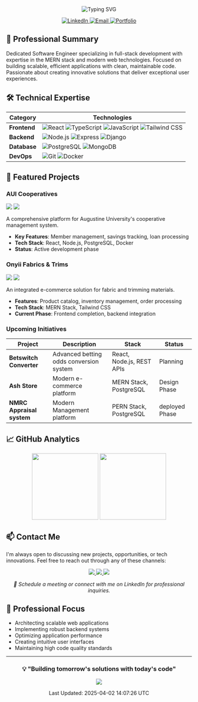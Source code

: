 <div align="center">
   <img src="https://readme-typing-svg.herokuapp.com?font=Fira+Code&weight=500&size=30&pause=1000&color=DEB587&center=true&vCenter=true&width=435&lines=Charles+Ukachi;Software+Engineer;Full-Stack+Developer" alt="Typing SVG" />
 </div>
 
 <p align="center">
   <a href="https://www.linkedin.com/in/chuka-ukachi-70b525262">
     <img src="https://img.shields.io/badge/-LinkedIn-0077B5?style=for-the-badge&logo=linkedin&logoColor=white" alt="LinkedIn"/>
   </a>
   <a href="mailto:ukcharlies@gmail.com">
     <img src="https://img.shields.io/badge/-Email-D14836?style=for-the-badge&logo=gmail&logoColor=white" alt="Email"/>
   </a>
   <a href="http://ukcharlies.github.io/personal-portfolio/">
     <img src="https://img.shields.io/badge/-Portfolio-000000?style=for-the-badge&logo=About.me&logoColor=white" alt="Portfolio"/>
   </a>
 </p>
 
 ## 💼 Professional Summary
 
 Dedicated Software Engineer specializing in full-stack development with expertise in the MERN stack and modern web technologies. Focused on building scalable, efficient applications with clean, maintainable code. Passionate about creating innovative solutions that deliver exceptional user experiences.
 
 ## 🛠️ Technical Expertise
 
 <div align="center">
 
 | Category | Technologies |
 |----------|-------------|
 | **Frontend** | ![React](https://img.shields.io/badge/React-20232A?style=flat&logo=react&logoColor=61DAFB) ![TypeScript](https://img.shields.io/badge/TypeScript-007ACC?style=flat&logo=typescript&logoColor=white) ![JavaScript](https://img.shields.io/badge/JavaScript-F7DF1E?style=flat&logo=javascript&logoColor=black) ![Tailwind CSS](https://img.shields.io/badge/Tailwind_CSS-38B2AC?style=flat&logo=tailwind-css&logoColor=white) |
 | **Backend** | ![Node.js](https://img.shields.io/badge/Node.js-339933?style=flat&logo=nodedotjs&logoColor=white) ![Express](https://img.shields.io/badge/Express-000000?style=flat&logo=express&logoColor=white) ![Django](https://img.shields.io/badge/Django-092E20?style=flat&logo=django&logoColor=white) |
 | **Database** | ![PostgreSQL](https://img.shields.io/badge/PostgreSQL-316192?style=flat&logo=postgresql&logoColor=white) ![MongoDB](https://img.shields.io/badge/MongoDB-4EA94B?style=flat&logo=mongodb&logoColor=white) |
 | **DevOps** | ![Git](https://img.shields.io/badge/Git-F05032?style=flat&logo=git&logoColor=white) ![Docker](https://img.shields.io/badge/Docker-2496ED?style=flat&logo=docker&logoColor=white) |
 
 </div>
 
 ## 🌟 Featured Projects
 
 ### AUI Cooperatives
 <img src="https://img.shields.io/badge/Status-In_Development-blue?style=flat-square"/> <img src="https://img.shields.io/badge/Type-Enterprise-orange?style=flat-square"/>
 
 A comprehensive platform for Augustine University's cooperative management system.
 - **Key Features**: Member management, savings tracking, loan processing
 - **Tech Stack**: React, Node.js, PostgreSQL, Docker
 - **Status**: Active development phase
 
 ### Onyii Fabrics & Trims
 <img src="https://img.shields.io/badge/Status-Ongoing-yellow?style=flat-square"/> <img src="https://img.shields.io/badge/Type-E--Commerce-green?style=flat-square"/>
 
 An integrated e-commerce solution for fabric and trimming materials.
 - **Features**: Product catalog, inventory management, order processing
 - **Tech Stack**: MERN Stack, Tailwind CSS
 - **Current Phase**: Frontend completion, backend integration
 
 ### Upcoming Initiatives
 
 | Project | Description | Stack | Status |
 |---------|-------------|-------|---------|
 | **Betswitch Converter** | Advanced betting odds conversion system | React, Node.js, REST APIs | Planning |
 | **Ash Store** | Modern e-commerce platform | MERN Stack, PostgreSQL | Design Phase |
 | **NMRC Appraisal system** | Modern Management platform | PERN Stack, PostgreSQL | deployed Phase |
 
 ## 📈 GitHub Analytics
 
 <div align="center">
   <img height="180em" src="https://github-readme-stats.vercel.app/api?username=ukcharlies&show_icons=true&theme=github_dark&hide_border=true&count_private=true"/>
   <img height="180em" src="https://github-readme-stats.vercel.app/api/top-langs/?username=ukcharlies&layout=compact&theme=github_dark&hide_border=true"/>
 </div>
 
 ## 📫 Contact Me
 
 I'm always open to discussing new projects, opportunities, or tech innovations. Feel free to reach out through any of these channels:
 
 <div align="center">
   <a href="https://www.linkedin.com/in/chuka-ukachi-70b525262">
     <img src="https://img.shields.io/badge/LinkedIn-Chuka_Ukachi-0077B5?style=for-the-badge&logo=linkedin&logoColor=white"/>
   </a>
   <a href="mailto:ukcharlies@gmail.com">
     <img src="https://img.shields.io/badge/Email-ukcharlies@gmail.com-D14836?style=for-the-badge&logo=gmail&logoColor=white"/>
   </a>
   <a href="http://ukcharlies.github.io/personal-portfolio/">
     <img src="https://img.shields.io/badge/Portfolio-Visit_My_Website-4285F4?style=for-the-badge&logo=google-chrome&logoColor=white"/>
   </a>
 </div>
 
 <p align="center">
   <i>💬 Schedule a meeting or connect with me on LinkedIn for professional inquiries.</i>
 </p>
 
 ## 🎯 Professional Focus
 
 - Architecting scalable web applications
 - Implementing robust backend systems
 - Optimizing application performance
 - Creating intuitive user interfaces
 - Maintaining high code quality standards
 
 <div align="center">
 
 ---
 
 ### 💡 "Building tomorrow's solutions with today's code"
 
 <img src="https://komarev.com/ghpvc/?username=ukcharlies&color=blue&style=flat-square&label=Profile+Views"/>
 
 <p align="center">Last Updated: 2025-04-02 14:07:26 UTC</p>
 
 </div>
